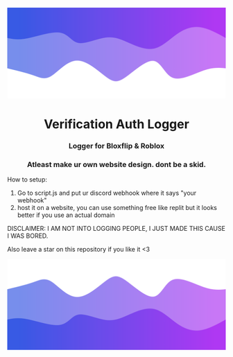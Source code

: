 ![Header](./header.png)

<h1 align="center">Verification Auth Logger</h1>
<h3 align="center">Logger for Bloxflip & Roblox</h3>


<h3 align="center">Atleast make ur own website design. dont be a skid.</h3>

How to setup:
1. Go to script.js and put ur discord webhook where it says "your webhook"
2. host it on a website, you can use something free like replit but it looks better if you use an actual domain

DISCLAIMER: I AM NOT INTO LOGGING PEOPLE, I JUST MADE THIS CAUSE I WAS BORED.

Also leave a star on this repository if you like it <3

![Footer](./footer.png)
